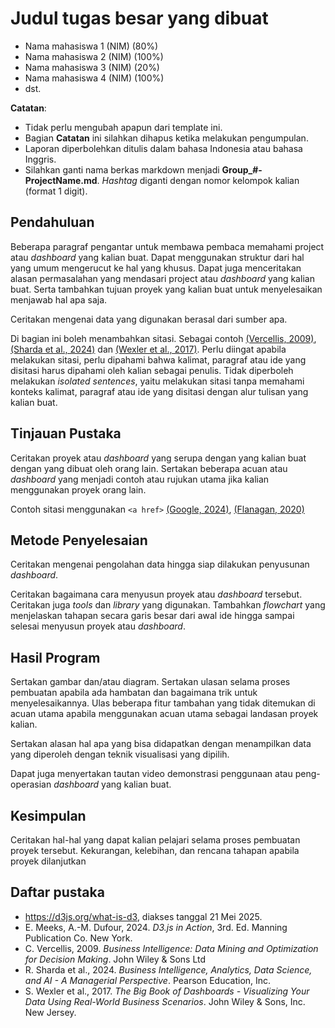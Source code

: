 # Judul tugas besar yang dibuat

- Nama mahasiswa 1 (NIM) (80%)
- Nama mahasiswa 2 (NIM) (100%)
- Nama mahasiswa 3 (NIM) (20%)
- Nama mahasiswa 4 (NIM) (100%)
- dst.

**Catatan**: 
- Tidak perlu mengubah apapun dari template ini. 
- Bagian **Catatan** ini silahkan dihapus ketika melakukan pengumpulan.
- Laporan diperbolehkan ditulis dalam bahasa Indonesia atau bahasa Inggris.
- Silahkan ganti nama berkas markdown menjadi **Group\_#-ProjectName.md**.
  _Hashtag_ diganti dengan nomor kelompok kalian (format 1 digit).

## Pendahuluan
Beberapa paragraf pengantar untuk membawa pembaca memahami project atau 
_dashboard_ yang kalian buat. 
Dapat menggunakan struktur dari hal yang umum mengerucut ke hal yang khusus.
Dapat juga menceritakan alasan permasalahan yang mendasari project atau 
_dashboard_ yang kalian buat. Serta tambahkan tujuan proyek yang kalian
buat untuk menyelesaikan menjawab hal apa saja. 

Ceritakan mengenai data yang digunakan berasal dari sumber apa.

Di bagian ini boleh menambahkan sitasi. Sebagai contoh 
<a href="#div_ref3">(Vercellis, 2009)</a>, 
<a href="#div_ref4">(Sharda et al., 2024)</a> dan 
<a href="#div_ref5">(Wexler et al., 2017)</a>. 
Perlu diingat apabila melakukan sitasi, perlu dipahami bahwa kalimat, 
paragraf atau ide yang disitasi harus dipahami oleh kalian sebagai penulis.
Tidak diperboleh melakukan _isolated sentences_, yaitu melakukan sitasi
tanpa memahami konteks kalimat, paragraf atau ide yang disitasi dengan 
alur tulisan yang kalian buat.

## Tinjauan Pustaka
Ceritakan proyek atau _dashboard_ yang serupa dengan yang kalian buat dengan
yang dibuat oleh orang lain.
Sertakan beberapa acuan atau _dashboard_ yang menjadi contoh atau rujukan 
utama jika kalian menggunakan proyek orang lain.

Contoh sitasi menggunakan `<a href>` <a href="#div_ref1">(Google, 2024)</a>, 
<a href="#div_ref2">(Flanagan, 2020)</a>


## Metode Penyelesaian
Ceritakan mengenai pengolahan data hingga siap dilakukan penyusunan _dashboard_.

Ceritakan bagaimana cara menyusun proyek atau _dashboard_ tersebut.
Ceritakan juga _tools_ dan _library_ yang digunakan. Tambahkan _flowchart_
yang menjelaskan tahapan secara garis besar dari awal ide hingga sampai 
selesai menyusun proyek atau _dashboard_.

## Hasil Program
Sertakan gambar dan/atau diagram.
Sertakan ulasan selama proses pembuatan apabila ada hambatan dan 
bagaimana trik untuk menyelesaikannya. 
Ulas beberapa fitur tambahan yang tidak ditemukan di acuan utama apabila
menggunakan acuan utama sebagai landasan proyek kalian.

Sertakan alasan hal apa yang bisa didapatkan dengan menampilkan data yang 
diperoleh dengan teknik visualisasi yang dipilih.

Dapat juga menyertakan tautan video demonstrasi penggunaan atau peng-operasian
_dashboard_ yang kalian buat.

## Kesimpulan
Ceritakan hal-hal yang dapat kalian pelajari selama proses pembuatan proyek 
tersebut.
Kekurangan, kelebihan, dan rencana tahapan apabila proyek dilanjutkan

## Daftar pustaka
- <div id="div_ref1"> 
    <a href="https://d3js.org/what-is-d3">
      https://d3js.org/what-is-d3</a>, 
      diakses tanggal 21 Mei 2025.
  </div>
- <div id="div_ref2">
    E. Meeks, A.-M. Dufour, 2024. <i>D3.js in Action</i>, 3rd. Ed. 
    Manning Publication Co. New York. 
  </div>
- <div id="div_ref3">
    C. Vercellis, 2009. <i>Business Intelligence: Data Mining and Optimization
    for Decision Making</i>. John Wiley & Sons Ltd
  </div>
- <div id="div_ref4">
    R. Sharda et al., 2024. <i>Business Intelligence, Analytics, Data Science,
    and AI - A Managerial Perspective</i>. Pearson Education, Inc. 
  </div>
- <div id="div_ref5">
    S. Wexler et al., 2017. <i>The Big Book of Dashboards - Visualizing Your 
    Data Using Real-World Business Scenarios</i>. John Wiley & Sons, Inc. 
    New Jersey.
  </div>